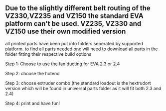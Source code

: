 ## Due to the slightly different belt routing of the VZ330,VZ235 and VZ150 the standard EVA platform can't be used. VZ235, VZ330 and VZ150  use their own modified version

all printed parts have been put into folders seperated by supported platform. 
to find all parts needed one will need to download all parts in the folder fitting their respective build options

Step 1: Choose to use the fan ducting for EVA 2.3 or 2.4

Step 2: choose the hotend 

Step 3: choose extruder combo (the standard loadout is the hextrudort version which will be found in universal parts folder as it will fit both 2.3 and 2.4)

Step 4: print and have fun!
